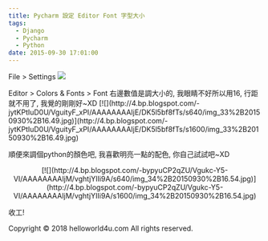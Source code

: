 ```yaml
---
title: Pycharm 設定 Editor Font 字型大小
tags:
  - Django
  - Pycharm
  - Python
date: 2015-09-30 17:01:00
---
```


File &gt; Settings
[![](http://3.bp.blogspot.com/-y5nXlBD-XM4/Vguitus0nVI/AAAAAAAAIjA/1iZTAdfuNkI/s1600/img_32%2B20150930%2B16.48.jpg)](http://3.bp.blogspot.com/-y5nXlBD-XM4/Vguitus0nVI/AAAAAAAAIjA/1iZTAdfuNkI/s1600/img_32%2B20150930%2B16.48.jpg)

<div class="separator" style="clear: both; text-align: center;"></div>Editor &gt; Colors &amp; Fonts &gt; Font
右邊數值是調大小的, 我眼睛不好所以用16, 行距就不用了, 我覺的剛剛好~XD
[![](http://4.bp.blogspot.com/-jytKPtIuD0U/VguityF_xPI/AAAAAAAAIjE/DK5l5bf8fTs/s640/img_33%2B20150930%2B16.49.jpg)](http://4.bp.blogspot.com/-jytKPtIuD0U/VguityF_xPI/AAAAAAAAIjE/DK5l5bf8fTs/s1600/img_33%2B20150930%2B16.49.jpg)

順便來調個python的顏色吧, 我喜歡明亮一點的配色, 你自己試試吧~XD
<div class="separator" style="clear: both; text-align: center;">[![](http://4.bp.blogspot.com/-bypyuCP2qZU/Vgukc-Y5-VI/AAAAAAAAIjM/vghtjYIIi9A/s640/img_34%2B20150930%2B16.54.jpg)](http://4.bp.blogspot.com/-bypyuCP2qZU/Vgukc-Y5-VI/AAAAAAAAIjM/vghtjYIIi9A/s1600/img_34%2B20150930%2B16.54.jpg)</div>

收工!

<div class="separator" style="clear: both; text-align: center;"></div>
<div class="blogger-post-footer">Copyright © 2018 helloworld4u.com All rights reserved.</div>